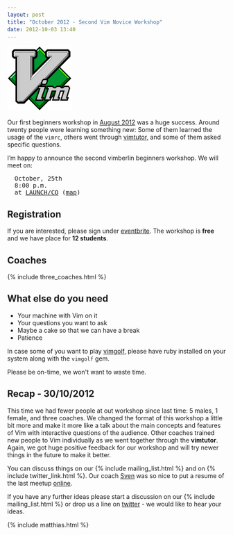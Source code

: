 ```yaml
---
layout: post
title: "October 2012 - Second Vim Novice Workshop"
date: 2012-10-03 13:40
---
```


![/images/workshop.png](/images/workshop.png "workshop")

Our first beginners workshop in [August 2012](/august-2012-workshop) was a huge success. Around twenty people were learning
something new: Some of them learned the usage of the `vimrc`, others went through [vimtutor](http://linuxcommand.org/man_pages/vimtutor1.html), and some of them asked specific questions.

I’m happy to announce the second vimberlin beginners workshop. We will meet on:

<pre>
  October, 25th
  8:00 p.m.
  at <a href="https://launchco.com/etc/#coworking">LAUNCH/CO</a> (<a href="http://g.co/maps/k62eb">map</a>)
</pre>


## Registration

If you are interested, please sign under [eventbrite](http://www.eventbrite.com/event/4134065100). The workshop is **free** and we have place for **12 students**.


## Coaches

{% include three_coaches.html %}


## What else do you need

- Your machine with Vim on it
- Your questions you want to ask
- Maybe a cake so that we can have a break
- Patience

In case some of you want to play [vimgolf](http://vimgolf.com/), please have ruby installed on your system along with the
`vimgolf` gem.

Please be on-time, we won't want to waste time.


## Recap - 30/10/2012

This time we had fewer people at out workshop since last time: 5 males, 1 female, and three coaches. We changed the format of this
workshop a little bit more and make it more like a talk about the main concepts and features of Vim with interactive questions of
the audience. Other coaches trained new people to Vim individually as we went together through the **vimtutor**. Again, we got
huge positive feedback for our workshop and will try newer things in the future to make it better.

You can discuss things on our {% include mailing_list.html %} and on {% include twitter_link.html %}. Our coach [Sven](https://twitter.com/guckes) was so nice to put a resume of the last meetup [online](http://www.guckes.net/vimberlin/2012-10-25.notes.txt).

If you have any further ideas please start a discussion on our {% include mailing_list.html %} or drop us a line on [twitter](https://twitter.com/vimberlin) - we would like to hear your ideas.

{% include matthias.html %}
